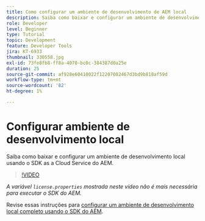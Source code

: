 ```yaml
---
title: Como configurar um ambiente de desenvolvimento de AEM local
description: Saiba como baixar e configurar um ambiente de desenvolvimento local usando o SDK as a Cloud Service do AEM.
role: Developer
level: Beginner
type: Tutorial
topic: Development
feature: Developer Tools
jira: KT-6933
thumbnail: 330558.jpg
exl-id: 73fe8fb8-ff8a-4070-bc0c-384387d0a25e
duration: 25
source-git-commit: af928e60410022f12207082467d3bd9b818af59d
workflow-type: tm+mt
source-wordcount: '82'
ht-degree: 1%

---
```


# Configurar ambiente de desenvolvimento local

Saiba como baixar e configurar um ambiente de desenvolvimento local usando o SDK as a Cloud Service do AEM.

>[!VIDEO](https://video.tv.adobe.com/v/330558?quality=12&learn=on)

_A variável `license.properties` mostrada neste vídeo não é mais necessária para executar o SDK do AEM._

Revise essas instruções para [configurar um ambiente de desenvolvimento local completo usando o SDK do AEM](https://experienceleague.adobe.com/docs/experience-manager-learn/cloud-service/local-development-environment-set-up/overview.html?lang=pt-BR).
